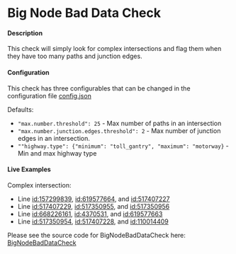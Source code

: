 # Big Node Bad Data Check

#### Description

This check will simply look for complex intersections and flag them when they have too many paths and junction edges.

#### Configuration

This check has three configurables that can be changed in the configuration file [config.json](/config/configuration.json#L84)

Defaults:
- ```"max.number.threshold": 25``` - Max number of paths in an intersection
- ```"max.number.junction.edges.threshold": 2``` - Max number of junction edges in an intersection.
- ```""highway.type": {"minimum": "toll_gantry", "maximum": "motorway}``` - Min and max highway type 

#### Live Examples

Complex intersection:
- Line [id:157299839](https://www.openstreetmap.org/way/157299839), [id:619577664](https://www.openstreetmap.org/way/619577664), and [id:517407227](https://www.openstreetmap.org/way/517407227)
- Line [id:517407229](https://www.openstreetmap.org/way/517407229), [id:517350955](https://www.openstreetmap.org/way/517350955), and [id:517350956](https://www.openstreetmap.org/way/517350956)
- Line [id:668226161](https://www.openstreetmap.org/way/668226161), [id:4370531](https://www.openstreetmap.org/way/4370531), and [id:619577663](https://www.openstreetmap.org/way/619577663)
- Line [id:517350954](https://www.openstreetmap.org/way/517350954), [id:517407228](https://www.openstreetmap.org/way/517407228), and [id:110014409](https://www.openstreetmap.org/way/110014409)

Please see the source code for BigNodeBadDataCheck here: [BigNodeBadDataCheck](../../src/main/java/org/openstreetmap/atlas/checks/validation/intersections/BigNodeBadDataCheck.java)